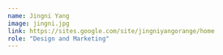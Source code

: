 ```yaml
---
name: Jingni Yang
image: jingni.jpg
link: https://sites.google.com/site/jingniyangorange/home
role: "Design and Marketing"
---
```

<!-- TODO -->